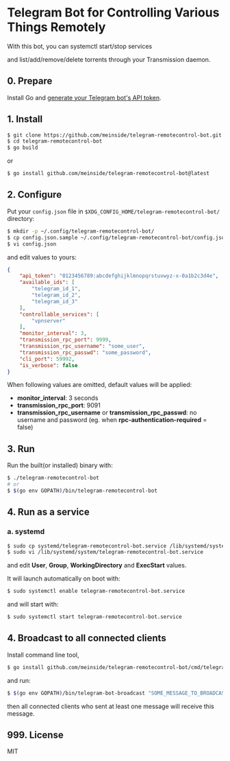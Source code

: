 # Telegram Bot for Controlling Various Things Remotely

With this bot, you can systemctl start/stop services

and list/add/remove/delete torrents through your Transmission daemon.

## 0. Prepare

Install Go and [generate your Telegram bot's API token](https://telegram.me/BotFather).

## 1. Install

```bash
$ git clone https://github.com/meinside/telegram-remotecontrol-bot.git
$ cd telegram-remotecontrol-bot
$ go build
```

or

```bash
$ go install github.com/meinside/telegram-remotecontrol-bot@latest
```

## 2. Configure

Put your `config.json` file in `$XDG_CONFIG_HOME/telegram-remotecontrol-bot/` directory:

```bash
$ mkdir -p ~/.config/telegram-remotecontrol-bot/
$ cp config.json.sample ~/.config/telegram-remotecontrol-bot/config.json
$ vi config.json
```

and edit values to yours:

```json
{
	"api_token": "0123456789:abcdefghijklmnopqrstuvwyz-x-0a1b2c3d4e",
	"available_ids": [
		"telegram_id_1",
		"telegram_id_2",
		"telegram_id_3"
	],
	"controllable_services": [
		"vpnserver"
	],
	"monitor_interval": 3,
	"transmission_rpc_port": 9999,
	"transmission_rpc_username": "some_user",
	"transmission_rpc_passwd": "some_password",
	"cli_port": 59992,
	"is_verbose": false
}
```

When following values are omitted, default values will be applied:

* **monitor_interval**: 3 seconds
* **transmission_rpc_port**: 9091
* **transmission_rpc_username** or **transmission_rpc_passwd**: no username and password (eg. when **rpc-authentication-required** = false)

## 3. Run

Run the built(or installed) binary with:

```bash
$ ./telegram-remotecontrol-bot
# or
$ $(go env GOPATH)/bin/telegram-remotecontrol-bot

```

## 4. Run as a service

### a. systemd

```bash
$ sudo cp systemd/telegram-remotecontrol-bot.service /lib/systemd/system/
$ sudo vi /lib/systemd/system/telegram-remotecontrol-bot.service
```

and edit **User**, **Group**, **WorkingDirectory** and **ExecStart** values.

It will launch automatically on boot with:

```bash
$ sudo systemctl enable telegram-remotecontrol-bot.service
```

and will start with:

```bash
$ sudo systemctl start telegram-remotecontrol-bot.service
```

## 4. Broadcast to all connected clients

Install command line tool,

```bash
$ go install github.com/meinside/telegram-remotecontrol-bot/cmd/telegram-bot-broadcast@latest
```

and run:

```bash
$ $(go env GOPATH)/bin/telegram-bot-broadcast "SOME_MESSAGE_TO_BROADCAST"
```

then all connected clients who sent at least one message will receive this message.

## 999. License

MIT

